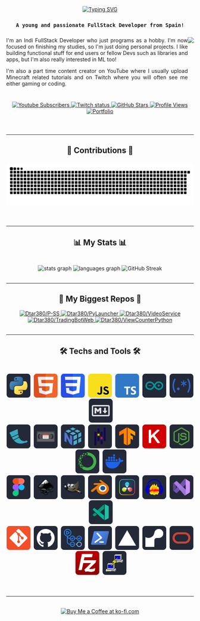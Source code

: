 <div align="center">
  <a href="https://github.com/Dtar380">
    <img src="https://readme-typing-svg.demolab.com?font=Noto+Sans+Japanese&weight=900&size=32&duration=2500&pause=1000&center=true&repeat=false&width=435&lines=Hi%F0%9F%91%8B!+I'm+Dtar380." alt="Typing SVG" />
  </a>
</div>

###

<div align="center">

### `A young and passionate FullStack Developer from Spain!`

</div>

###

<img align="right" height="130" src="https://avatars.githubusercontent.com/u/58855510?v=4"/>

###

<p align="left" style="text-align: justify">I'm an Indi FullStack Developer who just programs as a hobby. I'm now focused on finishing my studies, so I'm just doing personal projects. I like building functional stuff for end users or fellow Devs such as libraries and apps, but I'm also really interested in ML too!</p>
<p align="left" style="text-align: justify">I'm also a part time content creator on YouTube where I usually upload Minecraft related tutorials and on Twitch where you will often see me either gaming or coding.</p>

###

<br clear="both">

<div align="center">
  <a href="https://youtube.com/@dtar380" target="_blank">
    <img alt="Youtube Subscribers" title="Suscribe to my YouTube" src="https://custom-icon-badges.demolab.com/youtube/channel/subscribers/UClzE_9NILdgOsGK00_OogHA?color=%23E05D44&label=SUBSCRIBE&logo=video&logoColor=white&style=for-the-badge&labelColor=CE4630" height="30">
  </a>
  <a href="https://twitch.tv/dtar380_yt" target="_blank">
    <img alt="Twitch status" title="Follow my Twitch" src="https://custom-icon-badges.demolab.com/twitch/status/dtar380_yt?color=%23A444E0&label=FOLLOW&logo=device-camera-video&logoColor=white&style=for-the-badge&labelColor=9133D4" height="30">
  </a>
  <a href="https://github.com/Dtar380?tab=repositories" target="_blank">
    <img alt="GitHub Stars" title="See my repositories" src="https://custom-icon-badges.demolab.com/github/stars/Dtar380?labelColor=488207&color=55960C&logo=star&logoColor=white&label=STARS&style=for-the-badge
    " height="30">
  </a>
  <a href="https://github.com/Dtar380/ViewCounterPython">
    <img alt="Profile Views" title="Views of my profile" src="https://viewcounterpython.onrender.com/Dtar380" height="30">
  </a>
  <a href="https://github.com/Dtar380">
    <img alt="Portfolio" title="See my portfolio (on work)" src="https://custom-icon-badges.demolab.com/static/v1?message=PORTFOLIO&logo=log&label=&color=236AD3&logoColor=white&labelColor=1155BA&style=for-the-badge" height="30">
  </a>
</div>

###

<br clear="both">

---

<h2 align="center">🐍 Contributions 🐍</h3>

###

<div align="center">
  <img src="https://raw.githubusercontent.com/Dtar380/Dtar380/output/snake.svg" alt="Snake animation"> 
</div>

###

<br clear="both">

---

<h2 align="center">📊 My Stats 📊</h3>

###

<br clear="both">

<div align="center">
  <img src="https://github-readme-stats.vercel.app/api?username=Dtar380&hide_title=false&hide_rank=false&show_icons=true&include_all_commits=true&count_private=false&disable_animations=false&theme=dark&locale=en&hide_border=true&order=1&custom_title=All%20time%20stats&card_width=1" height="130" alt="stats graph">
  <img src="https://github-readme-stats.vercel.app/api/top-langs?username=Dtar380&locale=en&hide_title=false&layout=compact&card_width=300&langs_count=6&theme=dark&hide_border=true&order=2" height="130" alt="languages graph">
  <img src="https://streak-stats.demolab.com?user=Dtar380&theme=dark&hide_border=true&border_radius=5&mode=weekly&card_width=535&card_height=225" alt="GitHub Streak">
</div>

<br clear="both">

---

###

<h2 align="center">📘 My Biggest Repos 📘</h3>

<div align="center">
  <a href="https://github.com/Dtar380/P-SS">
    <img alt="Dtar380/P-SS" title="PASS" src="https://github-readme-stats.vercel.app/api/pin/?show_owner=True&username=Dtar380&repo=P-SS&theme=dark&hide_border=true&description_lines_count=1" height="90">
  </a>
  <a href="https://github.com/Dtar380/PyLauncher">
    <img alt="Dtar380/PyLauncher" title="PyLauncher" src="https://github-readme-stats.vercel.app/api/pin/?show_owner=True&username=Dtar380&repo=PyLauncher&theme=dark&hide_border=true&description_lines_count=1" height="90">
  </a>
  <a href="https://github.com/Dtar380/VideoService">
    <img alt="Dtar380/VideoService" title="PyLauncher" src="https://github-readme-stats.vercel.app/api/pin/?show_owner=True&username=Dtar380&repo=VideoService&theme=dark&hide_border=true&description_lines_count=1" height="90">
  </a>
  <a href="https://github.com/Dtar380/TradingBotWeb">
    <img alt="Dtar380/TradingBotWeb" title="PyLauncher" src="https://github-readme-stats.vercel.app/api/pin/?show_owner=True&username=Dtar380&repo=TradingBotWeb&theme=dark&hide_border=true&description_lines_count=1" height="90">
  </a>
  <a href="https://github.com/Dtar380/ViewCounterPython">
    <img alt="Dtar380/ViewCounterPython" title="PyLauncher" src="https://github-readme-stats.vercel.app/api/pin/?show_owner=True&username=Dtar380&repo=ViewCounterPython&theme=dark&hide_border=true&description_lines_count=1" height="90">
  </a>
<div>

<br clear="both">

---

###

<h2 align="center">🛠️ Techs and Tools 🛠️</h3>

###

<br clear="both">

<div align="center">
  <img alt="Python" title="Python" src="assets/icons/languages/python.svg" height="64">
  <img src="assets/blank.png" width="1">
  <img alt="Html" title="Html" src="assets/icons/languages/html5.svg" height="64">
  <img src="assets/blank.png" width="1">
  <img alt="Css" title="Css" src="assets/icons/languages/css3.svg" height="64">
  <img src="assets/blank.png" width="1">
  <img alt="JavaScript" title="JavaScript" src="assets/icons/languages/js.svg" height="64">
  <img src="assets/blank.png" width="1">
  <img alt="TypeScript" title="TypeScript" src="assets/icons/languages/ts.svg" height="64">
  <img src="assets/blank.png" width="1">
  <img alt="Arduino" title="Arduino" src="assets/icons/languages/arduino.svg" height="64">
  <img src="assets/blank.png" width="1">
  <img alt="Regex" title="Regex" src="assets/icons/languages/regex.svg" height="64">
  <img src="assets/blank.png" width="1">
  <img alt="Markdown" title="Markdown" src="assets/icons/languages/markdown.svg" height="64">
</div>

<div style="font-size: 2px;">
<br>
</div>

<div align="center">
  <img alt="Flask" title="Flask" src="assets/icons/libraries/flask.svg" height="64">
  <img src="assets/blank.png" width="1">
  <img alt="VideoService" title="VideoService" src="assets/icons/libraries/VideoService.svg" height="64">
  <img src="assets/blank.png" width="1">
  <img alt="Numpy" title="Numpy" src="assets/icons/libraries/numpy.svg" height="64">
  <img src="assets/blank.png" width="1">
  <img alt="Pandas" title="Pandas" src="assets/icons/libraries/pandas.svg" height="64">
  <img src="assets/blank.png" width="1">
  <img alt="Tensorflow" title="Tensorflow" src="assets/icons/libraries/tensorflow.svg" height="64">
  <img src="assets/blank.png" width="1">
  <img alt="Keras" title="Keras" src="assets/icons/libraries/keras.svg" height="64">
  <img src="assets/blank.png" width="1">
  <img alt="NodeJS" title="NodeJS" src="assets/icons/tools/nodeJS.svg" height="64">
  <img src="assets/blank.png" width="1">
  <img alt="Anaconda" title="Anaconda" src="assets/icons/tools/anaconda.svg" height="64">
  <img src="assets/blank.png" width="1">
  <img alt="Docker" title="Docker" src="assets/icons/tools/docker.svg" height="64">
</div>

<div style="font-size: 2px;">
<br>
</div>

<div align="center">
  <img alt="Figma" title="Figma" src="assets/icons/tools/figma.svg" height="64">
  <img src="assets/blank.png" width="1">
  <img alt="Inkscape" title="Inkscape" src="assets/icons/tools/inkscape.svg" height="64">
  <img src="assets/blank.png" width="1">
  <img alt="Gimp" title="Gimp" src="assets/icons/tools/gimp.svg" height="64">
  <img src="assets/blank.png" width="1">
  <img alt="Blender" title="Blender" src="assets/icons/tools/blender.svg" height="64">
  <img src="assets/blank.png" width="1">
  <img alt="Resolve" title="Resolve" src="assets/icons/tools/resolve.svg" height="64">
  <img src="assets/blank.png" width="1">
  <img alt="Audacity" title="Audacity" src="assets/icons/tools/audacity.svg" height="64">
  <img src="assets/blank.png" width="1">
  <img alt="VisualStudio" title="VisualStudio" src="assets/icons/tools/vs.svg" height="64">
  <img src="assets/blank.png" width="1">
  <img alt="VSCode" title="VSCode" src="assets/icons/tools/vscode.svg" height="64">
</div>

<div style="font-size: 2px;">
<br>
</div>

<div align="center">
  <img alt="Git" title="Git" src="assets/icons/tools/git.svg" height="64">
  <img src="assets/blank.png" width="1">
  <img alt="GitHub" title="GitHub" src="assets/icons/tools/github.svg" height="64">
  <img src="assets/blank.png" width="1">
  <img alt="GitHub Action" title="GitHub Actions" src="assets/icons/others/githubActions.svg" height="64">
  <img src="assets/blank.png" width="1">
  <img alt="Powershell" title="Powershell" src="assets/icons/tools/powershell.svg" height="64">
  <img src="assets/blank.png" width="1">
  <img alt="Vercel" title="Vercel" src="assets/icons/others/vercel.svg" height="64">
  <img src="assets/blank.png" width="1">
  <img alt="Render" title="Render" src="assets/icons/others/render.svg" height="64">
  <img src="assets/blank.png" width="1">
  <img alt="Oracle" title="Oracle" src="assets/icons/others/oracle.svg" height="64">
  <img src="assets/blank.png" width="1">
  <img alt="FileZilla" title="FileZilla" src="assets/icons/tools/filezilla.svg" height="64">
  <img src="assets/blank.png" width="1">
  <img alt="Putty" title="Putty" src="assets/icons/tools/putty.svg" height="64">
</div>

###

<br clear="both">

---

<br clear="both">

<div align="center" dir="auto">
<a href="https://ko-fi.com/dtar380" rel="nofollow"><img height="64" style="height: 64px; max-width: 100%;" src="https://camo.githubusercontent.com/764ebab9edb20996467172a4c43497c33ec046be10993357056dd9f0431fa13f/68747470733a2f2f73746f726167652e6b6f2d66692e636f6d2f63646e2f6b6f6669312e706e673f763d33" border="0" alt="Buy Me a Coffee at ko-fi.com" data-canonical-src="https://storage.ko-fi.com/cdn/kofi1.png?v=3"></a>
</div>